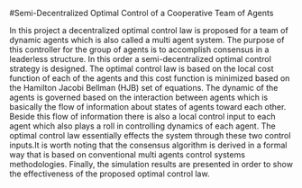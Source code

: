 #Semi-Decentralized Optimal Control of a Cooperative Team of Agents

In this project a decentralized optimal control law is proposed for a team of dynamic agents which is also called a multi agent system. The purpose of this controller for the group of agents is to accomplish consensus in a leaderless structure. In this order a semi-decentralized optimal control strategy is designed.
The optimal control law is based on the local cost function of each of the agents and this cost function is minimized based on the Hamilton Jacobi Bellman (HJB) set of equations. The dynamic of the agents is governed based on the interaction between agents which is basically the flow of information about states of agents toward each other. Beside this flow of information there is also a local control input to each agent which also plays a roll in controlling dynamics of each agent. The optimal control law essentially effects the system through these two control inputs.It is worth noting that the consensus algorithm is derived in a formal way that is based on conventional multi agents control systems methodologies. Finally, the simulation results are presented in order to show the effectiveness of the proposed optimal control law.
